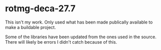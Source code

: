# rotmg-deca-27.7
This isn't my work. Only used what has been made publically available to make a buildable project.

Some of the libraries have been updated from the ones used in the source. There will likely be errors I didn't catch because of this.
